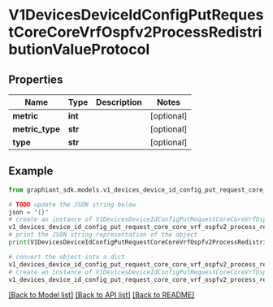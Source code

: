 # V1DevicesDeviceIdConfigPutRequestCoreCoreVrfOspfv2ProcessRedistributionValueProtocol


## Properties

Name | Type | Description | Notes
------------ | ------------- | ------------- | -------------
**metric** | **int** |  | [optional] 
**metric_type** | **str** |  | [optional] 
**type** | **str** |  | [optional] 

## Example

```python
from graphiant_sdk.models.v1_devices_device_id_config_put_request_core_core_vrf_ospfv2_process_redistribution_value_protocol import V1DevicesDeviceIdConfigPutRequestCoreCoreVrfOspfv2ProcessRedistributionValueProtocol

# TODO update the JSON string below
json = "{}"
# create an instance of V1DevicesDeviceIdConfigPutRequestCoreCoreVrfOspfv2ProcessRedistributionValueProtocol from a JSON string
v1_devices_device_id_config_put_request_core_core_vrf_ospfv2_process_redistribution_value_protocol_instance = V1DevicesDeviceIdConfigPutRequestCoreCoreVrfOspfv2ProcessRedistributionValueProtocol.from_json(json)
# print the JSON string representation of the object
print(V1DevicesDeviceIdConfigPutRequestCoreCoreVrfOspfv2ProcessRedistributionValueProtocol.to_json())

# convert the object into a dict
v1_devices_device_id_config_put_request_core_core_vrf_ospfv2_process_redistribution_value_protocol_dict = v1_devices_device_id_config_put_request_core_core_vrf_ospfv2_process_redistribution_value_protocol_instance.to_dict()
# create an instance of V1DevicesDeviceIdConfigPutRequestCoreCoreVrfOspfv2ProcessRedistributionValueProtocol from a dict
v1_devices_device_id_config_put_request_core_core_vrf_ospfv2_process_redistribution_value_protocol_from_dict = V1DevicesDeviceIdConfigPutRequestCoreCoreVrfOspfv2ProcessRedistributionValueProtocol.from_dict(v1_devices_device_id_config_put_request_core_core_vrf_ospfv2_process_redistribution_value_protocol_dict)
```
[[Back to Model list]](../README.md#documentation-for-models) [[Back to API list]](../README.md#documentation-for-api-endpoints) [[Back to README]](../README.md)


